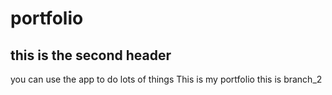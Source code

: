 # portfolio
## this is the second header
you can use the app to do lots of things
This is my portfolio
this is branch_2
